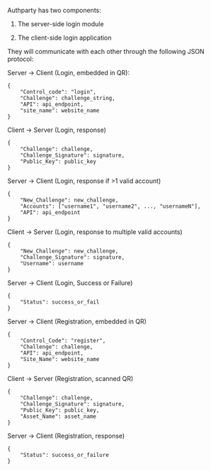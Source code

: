Authparty has two components: 

1. The server-side login module

2. The client-side login application

They will communicate with each other through the following JSON protocol:

Server -> Client (Login, embedded in QR):

	{
	    "Control_code": "login",
	    "Challenge": challenge_string,
	    "API": api_endpoint,
	    "site_name": website_name
	}

Client -> Server (Login, response)

	{
	    "Challenge": challenge,
	    "Challenge_Signature": signature,
	    "Public_Key": public_key
	}

Server -> Client (Login, response if >1 valid account)

	{
	    "New_Challenge": new_challenge,
	    "Accounts": ["username1", "username2", ..., "usernameN"],
	    "API": api_endpoint
	}

Client -> Server (Login, response to multiple valid accounts)

	
	{
	    "New_Challenge": new_challenge,
	    "Challenge_Signature": signature,
	    "Username": username
	}

Server -> Client (Login, Success or Failure)

	{
	    "Status": success_or_fail
	}

Server -> Client (Registration, embedded in QR)

	{
	    "Control_Code": "register",
	    "Challenge": challenge,
	    "API": api_endpoint,
	    "Site_Name": website_name
	}

Client -> Server (Registration, scanned QR)

	{
	    "Challenge": challenge,
	    "Challenge_Signature": signature,
	    "Public_Key": public_key,
	    "Asset_Name": asset_name
	}

Server -> Client (Registration, response)

	{
	    "Status": success_or_failure
	}
